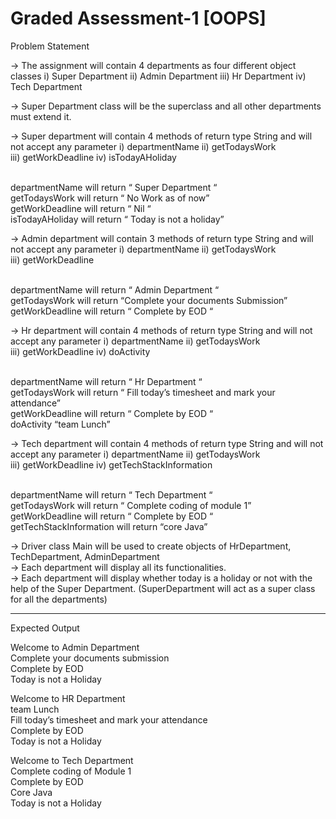 # Graded Assessment-1 [OOPS]

Problem Statement

→ The assignment will contain 4 departments as four different object classes
                i) Super Department
               ii) Admin Department
               iii) Hr Department
               iv) Tech Department

→ Super Department class will be the superclass and all other departments must extend it.

→ Super department will contain 4 methods of return type String and will not accept any parameter
            i)  departmentName 
            ii)  getTodaysWork  
            iii) getWorkDeadline
            iv) isTodayAHoliday

<br />departmentName will return “ Super Department “
<br />getTodaysWork will return  “ No Work as of now”
<br />getWorkDeadline will return “ Nil “
<br />isTodayAHoliday will return “ Today is not a holiday”

→ Admin department will contain 3 methods of return type String and will not accept any parameter
            i)  departmentName 
            ii)  getTodaysWork  
            iii) getWorkDeadline
              
<br />departmentName will return “ Admin Department “
<br />getTodaysWork will return “Complete your documents Submission”
<br />getWorkDeadline will return “ Complete by EOD “


→ Hr department will contain 4 methods of return type String and will not accept any parameter
           i)  departmentName 
           ii)  getTodaysWork  
           iii) getWorkDeadline
           iv) doActivity

<br />departmentName will return “ Hr Department “
<br />getTodaysWork will return  “ Fill today’s timesheet and mark your attendance”
<br />getWorkDeadline will return “ Complete by EOD “
<br />doActivity “team Lunch”

→ Tech department will contain 4 methods of return type String and will not accept any parameter
             i)  departmentName 
             ii)  getTodaysWork  
             iii) getWorkDeadline
             iv) getTechStackInformation

<br />departmentName will return “ Tech Department “
<br />getTodaysWork will return  “ Complete coding of module 1”
<br />getWorkDeadline will return “ Complete by EOD “
<br />getTechStackInformation will return “core Java”

→ Driver class Main will be used to create objects of HrDepartment, TechDepartment, AdminDepartment
<br />→ Each department will display all its functionalities.
<br />→ Each department  will display whether today is a holiday or not with the help of the Super Department. (SuperDepartment will act as a super class for all the departments)


----------------------------------------------------------------------------------------------------------------


Expected Output

Welcome to Admin Department
<br />Complete your documents submission
<br />Complete by EOD 
<br />Today is not a Holiday

Welcome to HR Department
<br />team Lunch
<br />Fill today’s timesheet and mark your attendance
<br />Complete by EOD 
<br />Today is not a Holiday


Welcome to Tech Department
<br />Complete coding of Module 1
<br />Complete by EOD 
<br />Core Java 
<br />Today is not a Holiday
